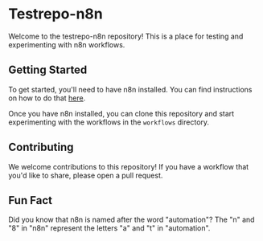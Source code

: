 # Testrepo-n8n

Welcome to the testrepo-n8n repository! This is a place for testing and experimenting with n8n workflows.

## Getting Started

To get started, you'll need to have n8n installed. You can find instructions on how to do that [here](https://n8n.io/hosting/).

Once you have n8n installed, you can clone this repository and start experimenting with the workflows in the `workflows` directory.

## Contributing

We welcome contributions to this repository! If you have a workflow that you'd like to share, please open a pull request.

## Fun Fact

Did you know that n8n is named after the word "automation"? The "n" and "8" in "n8n" represent the letters "a" and "t" in "automation".